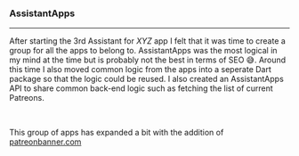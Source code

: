 ### AssistantApps

---

After starting the 3rd Assistant for _XYZ_ app I felt that it was time to create a group for all the apps to belong to. AssistantApps was the most logical in my mind at the time but is probably not the best in terms of SEO 😅. Around this time I also moved common logic from the apps into a seperate Dart package so that the logic could be reused. I also created an AssistantApps API to share common back-end logic such as fetching the list of current Patreons. 

&nbsp;

This group of apps has expanded a bit with the addition of [patreonbanner.com](https://patreonbanner.com)

&nbsp;
